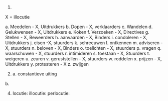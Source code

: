 1.	

X = illocutie

a. Meedelen - X, Uitdrukkers
b. Dopen - X, verklaarders
c. Wandelen
d. Gelukwensen - X, Uitdrukkers
e. Koken
f. Verzoeken - X, Directives
g. Stellen - X, Beweerders
h. aanvaarden - X, Binders
i. condoleren - X, Uitdrukkers
j. eisen -X, stuurders
k. schreeuwen
l. ontkennen
m. adviseren - X, stuurders
n. beloven - X, Binders
o. toelichten - X, stuurders
p. vragen
q. waarschuwen - X, stuurders
r. intimideren
s. toestaan - X, Stuurders
t. weigeren
u. zeuren
v. geruststellen - X, stuurders
w. roddelen
x. prijzen - X, Uitdrukkers
y. protesteren -  X
z. zwijgen

2. a. constantieve uiting

b. 


4. locutie: 
illocutie:
perlocutie: 